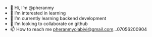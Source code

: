 - 👋 Hi, I’m @pheranmy
- 👀 I’m interested in learning 
- 🌱 I’m currently learning backend development
- 💞️ I’m looking to collaborate on github
- 📫 How to reach me pheranmyolabiyi@gmail.com...07056200904

<!---
pheranmy7/pheranmy7 is a ✨ special ✨ repository because its `README.md` (this file) appears on your GitHub profile.
You can click the Preview link to take a look at your changes.
--->
